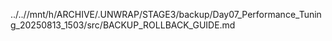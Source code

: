 ../..//mnt/h/ARCHIVE/.UNWRAP/STAGE3/backup/Day07_Performance_Tuning_20250813_1503/src/BACKUP_ROLLBACK_GUIDE.md